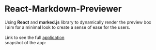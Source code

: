 # React-Markdown-Previewer

Using **React** and **marked.js** library to dynamically render the preview box\
I aim for a minimal look to create a sense of ease for the users.\
<br>
Link to see the full [application](https://codepen.io/opalkm/pen/gOMeeKZ)\
snapshot of the app:

